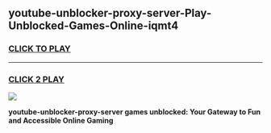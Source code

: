
## youtube-unblocker-proxy-server-Play-Unblocked-Games-Online-iqmt4
<h3>
<a href="https://premium76.site?title=youtube-unblocker-proxy-server&ref=25A">CLICK TO PLAY</a></h3>
<hr>

<h3>
<a href="https://premium76.site?title=youtube-unblocker-proxy-server&ref=25A">CLICK 2 PLAY</a>
  
</h3>

<a href="https://premium76.site?title=youtube-unblocker-proxy-server&ref=25A"><img src="https://clearcache.store/games.png"></a>


**youtube-unblocker-proxy-server games unblocked: Your Gateway to Fun and Accessible Online Gaming**
